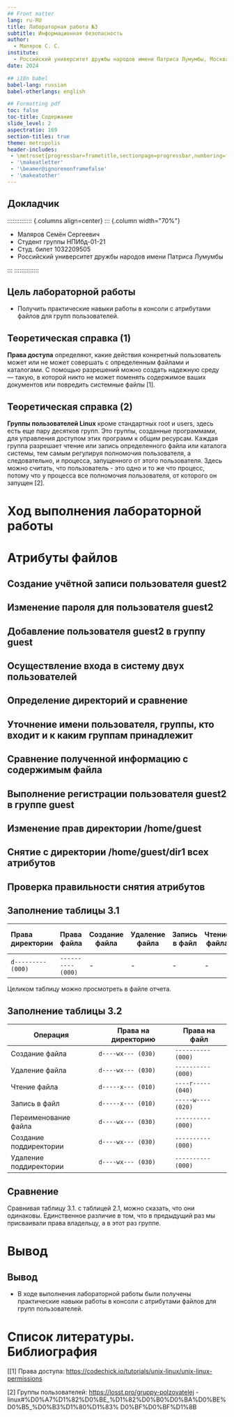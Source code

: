 ```yaml
---
## Front matter
lang: ru-RU
title: Лабораторная работа №3
subtitle: Информационная безопасность
author:
  - Маляров С. С.
institute:
  - Российский университет дружбы народов имени Патриса Лумумбы, Москва, Россия
date: 2024

## i18n babel
babel-lang: russian
babel-otherlangs: english

## Formatting pdf
toc: false
toc-title: Содержание
slide_level: 2
aspectratio: 169
section-titles: true
theme: metropolis
header-includes:
 - \metroset{progressbar=frametitle,sectionpage=progressbar,numbering=fraction}
 - '\makeatletter'
 - '\beamer@ignorenonframefalse'
 - '\makeatother'
---
```


## Докладчик

:::::::::::::: {.columns align=center}
::: {.column width="70%"}

  * Маляров Семён Сергеевич
  * Студент группы НПИбд-01-21
  * Студ. билет 1032209505
  * Российский университет дружбы народов имени Патриса Лумумбы


:::
::::::::::::::


## Цель лабораторной работы

- Получить практические навыки работы в консоли с атрибутами файлов для групп пользователей.

## Теоретическая справка (1)

**Права доступа** определяют, какие действия конкретный пользователь может или не может совершать с определенным 
файлами и каталогами. С помощью разрешений можно создать надежную среду — такую, в которой никто не может поменять содержимое 
ваших документов или повредить системные файлы [1].

## Теоретическая справка (2)

**Группы пользователей Linux** кроме стандартных root и users, здесь есть еще пару десятков групп. 
Это группы, созданные программами, для управления доступом этих программ к общим ресурсам. Каждая группа разрешает 
чтение или запись определенного файла или каталога системы, тем самым регулируя полномочия пользователя, а следовательно, 
и процесса, запущенного от этого пользователя. Здесь можно считать, что пользователь - это одно и то же что процесс, 
потому что у процесса все полномочия пользователя, от которого он запущен [2].

# Ход выполнения лабораторной работы

# Атрибуты файлов

## Cоздание учётной записи пользователя guest2

## Изменение пароля для пользователя guest2

## Добавление пользователя guest2 в группу guest

## Осуществление входа в систему двух пользователей

## Определение директорий и сравнение

## Уточнение имени пользователя, группы, кто входит и к каким группам принадлежит

## Сравнение полученной информацию с содержимым файла

## Выполнение регистрации пользователя guest2 в группе guest

## Изменение прав директории /home/guest

## Снятие с директории /home/guest/dir1 всех атрибутов

## Проверка правильности снятия атрибутов

## Заполнение таблицы 3.1

|   Права директории   |      Права файла     | Создание файла| Удаление файла | Запись в файл | Чтение файла | Смена директории | Просмотр файлов в директории | Переименование файл | Смена атрибутов файла |
|:---------------------|:---------------------|-----|-----|-----|-----|-----|-----|-----|-----|
|```d--------- (000)```|```---------- (000)```|  -	|  -  |  -  |  -  |  -	|  -  |  -  |  -  |

Целиком таблицу можно просмотреть в файле отчета.

## Заполнение таблицы 3.2

|        Операция        | Права на директорию | Права на файл |
|------------------------|---------------------------------|---------------------------|
|     Создание файла     |           ```d----wx--- (030)```      |      ```---------- (000)```     |	    
|     Удаление файла     |           ```d----wx--- (030)```      |      ```---------- (000)```     |
|      Чтение файла      |           ```d-----x--- (010)```      |      ```----r----- (040)```     |
|      Запись в файл     |           ```d-----x--- (010)```      |      ```-----w---- (020)```     |
|  Переименование файла  |           ```d----wx--- (030)```      |      ```---------- (000)```     |
| Создание поддиректории |           ```d----wx--- (030)```      |      ```---------- (000)```     |
| Удаление поддиректории |           ```d----wx--- (030)```      |      ```---------- (000)```     |

## Сравнение

Сравнивая таблицу 3.1. с таблицей 2.1, можно сказать, что они одинаковы. Единственное различие в том, 
что в предыдущий раз мы присваивали права владельцу, а в этот раз группе.

# Вывод

## Вывод

- В ходе выполнения лабораторной работы были получены практические навыки работы в консоли с атрибутами 
файлов для групп пользователей.

# Список литературы. Библиография

[[1] Права доступа: https://codechick.io/tutorials/unix-linux/unix-linux-permissions

[2] Группы пользователей: https://losst.pro/gruppy-polzovatelej
-linux#%D0%A7%D1%82%D0%BE_%D1%82%D0%B0%D0%BA%D0%BE%D0%B5_%D0%B3%D1%80%D1%83%
D0%BF%D0%BF%D1%8B
